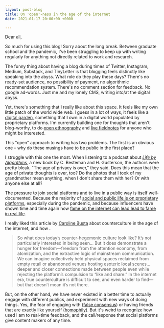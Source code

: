 ```yaml
---
layout: post-blog
title: On 'open'-ness in the age of the internet
date: 2021-01-17 20:00:00 +0000

---
```

Dear all,

So much for using this blog! Sorry about the long break. Between graduate school and the pandemic, I've been struggling to keep up with writing regularly for anything not directly related to work and research.

The funny thing about having a blog during times of Twitter, Instagram, Medium, Substack, and TinyLetter is that blogging feels distinctly like speaking into the abyss. What role do they play these days? There's no ready-set audience, no possibility of payment, no algorithmic recommendation system. There's no comment section for feedback. No google ad-words. Just me and my lonely CMS, writing into/at the digital abyss. 

Yet, there's something that I really like about this space. It feels like my own little patch of the world wide web. I guess in a lot of ways, it feels like a [digital garden](https://tomcritchlow.com/2019/02/17/building-digital-garden/), something that I own in a digital world populated by proprietary platforms. I'm currently building one for thoughts that aren't blog-worthy, to do [open ethnography](https://ethnographymatters.net/blog/2012/08/02/writing-live-fieldnotes-towards-a-more-open-ethnography/) and [live fieldnotes](https://www.ethnography.com/2012/08/this-week-in-ethnography-writing-live-fieldnotes-with-social-media-towards-a-more-open-ethnography-ethnography-matters/) for anyone who might be interested.

This "open" approach to writing has two problems. The first is an obvious one – why do these musings have to be public in the first place?

I struggle with this one the most. When listening to a podcast about [_Life by Algorithms_](https://podcasts.apple.com/ca/podcast/c-besteman-h-gusterson-life-by-algorithms-how-roboprocesses/id425683368?i=1000488461179)_,_ a new book by C. Besteman and H. Gusterson, the authors were pretty bleak. "The age of privacy is over," they said. Does this mean that the age of private thoughts is over, too? Do the photos that I took of my grandmother mean anything, when I don't share them with her? Or with anyone else at all?

The pressure to join social platforms and to live in a public way is itself well-documented. Because the majority of [social and public life is on proprietary platforms](), especially during the pandemic, and because influencers have shown time and time again how [fame on the internet can lead lead to fame in real life](https://www.wired.com/story/what-is-an-influencer/). 

I really liked this article by [Caroline Busta](https://www.documentjournal.com/author/caroline-busta/ "Posts by Caroline Busta") about counterculture in the age of the internet, and how .

> So what does today’s counter-hegemonic culture look like? It’s not particularly interested in being seen... But it does demonstrate a hunger for freedom—freedom from the attention economy, from atomization, and the extractive logic of mainstream communication. We can imagine collectively held physical spaces reclaimed from empty retail or abandoned venues hosting esoteric local scenes... deeper and closer connections made between people even while rejecting the platform’s compulsion to “like and share.” In the internet era, true counterculture is difficult to see, and even harder to find—but that doesn’t mean it’s not there.

But, on the other hand, we have never existed in a better time to actually engage with different publics, and experiment with new ways of doing things. Yes, the fear of engaging with ([false consensus](https://en.wikipedia.org/wiki/False_consensus_effect)) or having friends that are exactly like yourself ([homophily](https://www.washingtonpost.com/archive/politics/2006/10/16/why-everyone-you-know-thinks-the-same-as-you/0560e849-925e-42ca-a786-861d93db3dfa/)). But it's weird to recognize how used I am to real-time feedback, and the call/response that social platforms give content makers of any time.

##### 